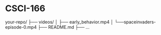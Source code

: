 # CSCI-166
your-repo/
├── videos/
│   ├── early_behavior.mp4
│   └──spaceinvaders-episode-0.mp4
├── README.md
├── ...
